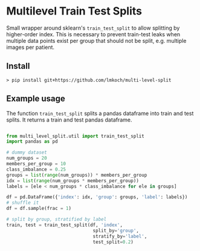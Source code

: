# Multilevel Train Test Splits

Small wrapper around sklearn's `train_test_split` to allow splitting by higher-order index. This is necessary to prevent train-test leaks when multiple data points exist per group that should not be split, e.g. multiple images per patient.

## Install

````
> pip install git+https://github.com/lmkoch/multi-level-split
````

## Example usage

The function `train_test_split` splits a  pandas dataframe into train and test splits. It returns a train and test pandas dataframe.

````python

from multi_level_split.util import train_test_split
import pandas as pd

# dummy dataset
num_groups = 20
members_per_group = 10
class_imbalance = 0.25
groups = list(range(num_groups)) * members_per_group
idx = list(range(num_groups * members_per_group))
labels = [ele < num_groups * class_imbalance for ele in groups]

df = pd.DataFrame({'index': idx, 'group': groups, 'label': labels})
# shuffle it
df = df.sample(frac = 1)

# split by group, stratified by label
train, test = train_test_split(df, 'index', 
                                split_by='group', 
                                stratify_by='label',
                                test_split=0.2)
````

